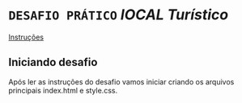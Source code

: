 # `DESAFIO PRÁTICO` *lOCAL Turístico*

[Instruções](https://efficient-sloth-d85.notion.site/Desafio-pr-tico-Local-Tur-stico-c703fe13a3d44f3687277f424ffad157)

## Iniciando desafio

Após ler as instruções do desafio vamos iniciar criando os arquivos principais index.html e style.css.
